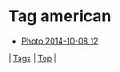 <!--
title: Tag american
date: 2020-06-28T14:57:48.923Z
tags:
-->
# Tag american

 * [Photo 2014-10-08 12](99480402257.md)

| [Tags](tags.md) | [Top](index.md) |
